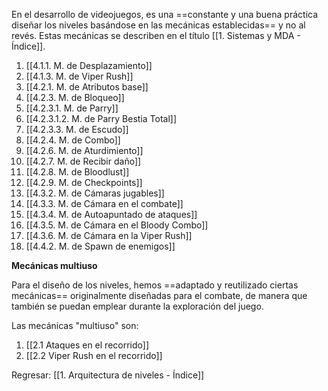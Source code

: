 
En el desarrollo de videojuegos, es una ==constante y una buena práctica diseñar los niveles basándose en las mecánicas establecidas== y no al revés. Estas mecánicas se describen en el título [[1. Sistemas y MDA - Índice]].

1. [[4.1.1. M. de Desplazamiento]]
2. [[4.1.3. M. de Viper Rush]]
3. [[4.2.1. M. de Atributos base]]
4. [[4.2.3. M. de Bloqueo]]
5. [[4.2.3.1. M. de Parry]]
6. [[4.2.3.1.2. M. de Parry Bestia Total]]
7. [[4.2.3.3. M. de Escudo]]
8. [[4.2.4. M. de Combo]]
9. [[4.2.6. M. de Aturdimiento]]
10. [[4.2.7. M. de Recibir daño]]
11. [[4.2.8. M. de Bloodlust]]
12. [[4.2.9. M. de Checkpoints]]
13. [[4.3.2. M. de Cámaras jugables]]
14. [[4.3.3. M. de Cámara en el combate]]
15. [[4.3.4. M. de Autoapuntado de ataques]]
16. [[4.3.5. M. de Cámara en el Bloody Combo]]
17. [[4.3.6. M. de Cámara en la Viper Rush]]
18. [[4.4.2. M. de Spawn de enemigos]]

**Mecánicas multiuso**

Para el diseño de los niveles, hemos ==adaptado y reutilizado ciertas mecánicas== originalmente diseñadas para el combate, de manera que también se puedan emplear durante la exploración del juego.

Las mecánicas "multiuso" son:

1. [[2.1 Ataques en el recorrido]]
2. [[2.2 Viper Rush en el recorrido]]


Regresar: [[1. Arquitectura de niveles - Índice]]